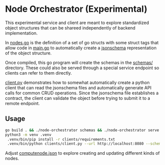 # Node Orchestrator (Experimental)

This experimental service and client are meant to explore standardized object structures that can be shareed independently of backend implementation.

In [nodes.go](/nodes.go) is the definition of a set of go structs with some struct tags that allow code in [main.go](/main.go) to automatically create a [jsonschema](https://json-schema.org/) representation of the object structure.

Once compiled, this go program will create the schemas in the [schemas/](/schemas/) directory.  These could also be served through a special service endpoint so clients can refer to them directly.

[client.py](/clients/client.py) demonstrates how to somewhat automatically create a python client that can read the jsonschema files and automatically generate API calls for common CRUD operations.  Since the jsonschema file establishes a contract, the client can validate the object before trying to submit it to a remote endpoint.

## Usage

```bash
go build . && ./node-orchestrator schemas && ./node-orchestrator serve 
python3 -m venv .venv
 .venv/bin/pip install -r clients/requirements.txt
 .venv/bin/python clients/client.py --url http://localhost:8080 --schema-dir schemas create --file client/computenode.json  ComputeNode
 ```

Adjust [computenode.json](/clients/computenode.json) to explore creating and updating different kinds of nodes.
